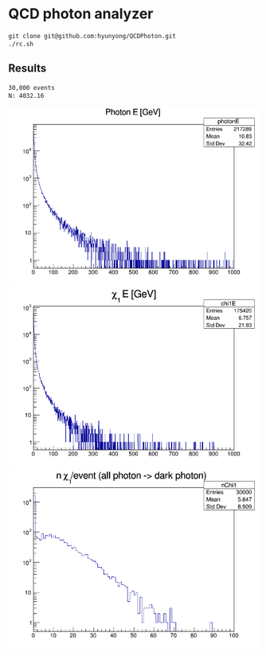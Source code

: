 # QCD photon analyzer

```
git clone git@github.com:hyunyong/QCDPhoton.git
./rc.sh
```
## Results

```
30,000 events 
N: 4032.16
```
![photon energy](https://github.com/hyunyong/QCDPhoton/blob/master/photonE.png)
![chi1 energy](https://github.com/hyunyong/QCDPhoton/blob/master/chi1E.png)
![nChi1/event](https://github.com/hyunyong/QCDPhoton/blob/master/nChi1.png)
